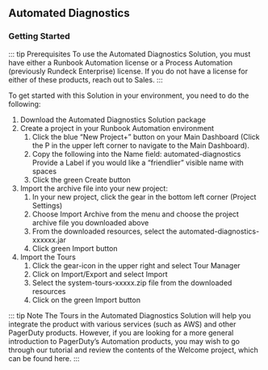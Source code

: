 ## Automated Diagnostics
### Getting Started

::: tip Prerequisites
To use the Automated Diagnostics Solution, you must have either a Runbook Automation license or a Process Automation (previously Rundeck Enterprise) license.
If you do not have a license for either of these products, reach out to Sales.
:::

To get started with this Solution in your environment, you need to do the following:
1. Download the Automated Diagnostics Solution package
2. Create a project in your Runbook Automation environment 
   1. Click the blue “New Project+” button on your Main Dashboard (Click the P in the upper left corner to navigate to the Main Dashboard). 
   2. Copy the following into the Name field:  automated-diagnostics Provide a Label if you would like a “friendlier” visible name with spaces 
   3. Click the green Create button 
3. Import the archive file into your new project:
   1. In your new project, click the gear in the bottom left corner (Project Settings)
   2. Choose Import Archive from the menu and choose the project archive file you downloaded above 
   3. From the downloaded resources, select the automated-diagnostics-xxxxxx.jar 
   4. Click green Import button 
4. Import the Tours 
   1. Click the gear-icon in the upper right and select Tour Manager 
   2. Click on Import/Export and select Import 
   3. Select the system-tours-xxxxx.zip file from the downloaded resources 
   4. Click on the green Import button

::: tip Note
The Tours in the Automated Diagnostics Solution will help you integrate the product with various services (such as AWS) and other PagerDuty products.  However, if you are looking for a more general introduction to PagerDuty’s Automation products, you may wish to go through our tutorial and review the contents of the Welcome project, which can be found here.
:::